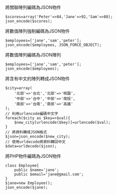 將關聯陣列編碼為JSON物件
```
$scores=array('Peter'=>84,'Jane'=>92,'Sam'=>88);
json_encode($scores);
```

將數值陣列強制編碼為JSON物件
```
$employees=['jane','sam','peter'];
json_encode($employees, JSON_FORCE_OBJECT);
```

將數值陣列編碼為JSON陣列
```
$employees=['jane','sam','peter'];
json_encode($employees);
```

將含有中文的陣列轉成JSON物件
```
$city=array(
	'北部'=>'台北','北部'=>'桃園',
	'中部'=>'台中','中部'=>'南投',
	'南部'=>'台南','南部'=>'高雄'
);
// 利用urlencode編碼中文字
foreach($city as $key=>$val){
	$new_city[urlencode($key)]=urlencode($val);
}
// 將資料轉成JSON格式
$json=json_encode($new_city);
// 使用urldecode將資料轉回中文
$data=urldecode($json);
```

將PHP物件編碼為JSON物件
```
class Employee{
	public $name='jane';
	public $email='jane@gmail.com';
}
$jane=new Employee();
json_encode($jane);
```
